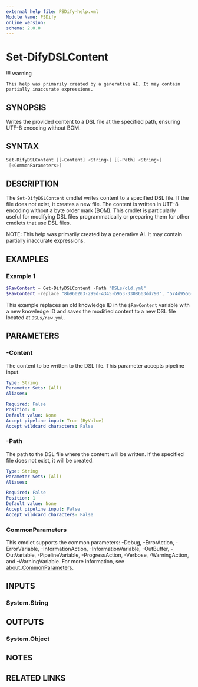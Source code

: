 ```yaml
---
external help file: PSDify-help.xml
Module Name: PSDify
online version:
schema: 2.0.0
---
```


# Set-DifyDSLContent

!!! warning

    This help was primarily created by a generative AI. It may contain partially inaccurate expressions.

## SYNOPSIS

Writes the provided content to a DSL file at the specified path, ensuring UTF-8 encoding without BOM.

## SYNTAX

```powershell
Set-DifyDSLContent [[-Content] <String>] [[-Path] <String>]
 [<CommonParameters>]
```

## DESCRIPTION

The `Set-DifyDSLContent` cmdlet writes content to a specified DSL file. If the file does not exist, it creates a new file. The content is written in UTF-8 encoding without a byte order mark (BOM). This cmdlet is particularly useful for modifying DSL files programmatically or preparing them for other cmdlets that use DSL files.

NOTE: This help was primarily created by a generative AI. It may contain partially inaccurate expressions.

## EXAMPLES

### Example 1

```powershell
$RawContent = Get-DifyDSLContent -Path "DSLs/old.yml"
$RawContent -replace "8b960203-299d-4345-b953-3308663dd790", "574d9556-189a-4d35-b296-09231b859667" | Set-DifyDSLContent -Path "DSLs/new.yml"
```

This example replaces an old knowledge ID in the `$RawContent` variable with a new knowledge ID and saves the modified content to a new DSL file located at `DSLs/new.yml`.

## PARAMETERS

### -Content

The content to be written to the DSL file. This parameter accepts pipeline input.

```yaml
Type: String
Parameter Sets: (All)
Aliases:

Required: False
Position: 0
Default value: None
Accept pipeline input: True (ByValue)
Accept wildcard characters: False
```

### -Path

The path to the DSL file where the content will be written. If the specified file does not exist, it will be created.

```yaml
Type: String
Parameter Sets: (All)
Aliases:

Required: False
Position: 1
Default value: None
Accept pipeline input: False
Accept wildcard characters: False
```

### CommonParameters

This cmdlet supports the common parameters: -Debug, -ErrorAction, -ErrorVariable, -InformationAction, -InformationVariable, -OutBuffer, -OutVariable, -PipelineVariable, -ProgressAction, -Verbose, -WarningAction, and -WarningVariable. For more information, see [about_CommonParameters](http://go.microsoft.com/fwlink/?LinkID=113216).

## INPUTS

### System.String

## OUTPUTS

### System.Object

## NOTES

## RELATED LINKS
